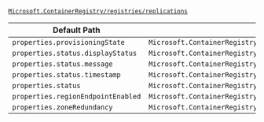 [`Microsoft.ContainerRegistry/registries/replications`](https://docs.microsoft.com/en-us/azure/templates/microsoft.containerregistry/registries/replications)

| Default Path | Alias |
|---|---|
| `properties.provisioningState` | `Microsoft.ContainerRegistry/registries/replications/provisioningState` |
| `properties.status.displayStatus` | `Microsoft.ContainerRegistry/registries/replications/status.displayStatus` |
| `properties.status.message` | `Microsoft.ContainerRegistry/registries/replications/status.message` |
| `properties.status.timestamp` | `Microsoft.ContainerRegistry/registries/replications/status.timestamp` |
| `properties.status` | `Microsoft.ContainerRegistry/registries/replications/status` |
| `properties.regionEndpointEnabled` | `Microsoft.ContainerRegistry/registries/replications/regionEndpointEnabled` |
| `properties.zoneRedundancy` | `Microsoft.ContainerRegistry/registries/replications/zoneRedundancy` |

